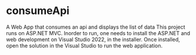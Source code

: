 # consumeApi
A Web App that consumes an api and displays the list of data
This project runs on ASP.NET MVC. Inorder to run, one needs to install the ASP.NET and web development on Visual Studio 2022, in the installer.
Once installed, open the solution in the Visual Studio to run the web application. 
